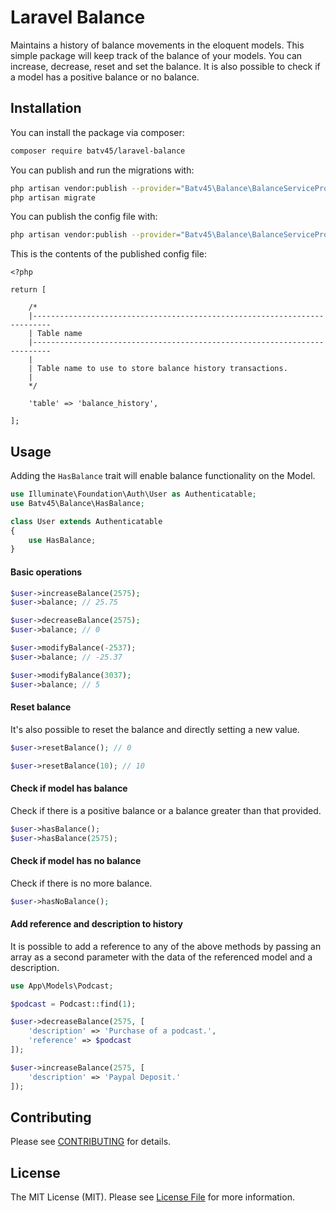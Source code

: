 # Laravel Balance

Maintains a history of balance movements in the eloquent models. This simple package will keep track of the balance of your models. You can increase, decrease, reset and set the balance. It is also possible to check if a model has a positive balance or no balance.

## Installation

You can install the package via composer:

``` bash
composer require batv45/laravel-balance
```
You can publish and run the migrations with:

```bash
php artisan vendor:publish --provider="Batv45\Balance\BalanceServiceProvider" --tag="migrations"
php artisan migrate
```
You can publish the config file with:

```bash
php artisan vendor:publish --provider="Batv45\Balance\BalanceServiceProvider" --tag="config"
```
This is the contents of the published config file:

```
<?php

return [

    /*
    |--------------------------------------------------------------------------
    | Table name
    |--------------------------------------------------------------------------
    |
    | Table name to use to store balance history transactions.
    |
    */

    'table' => 'balance_history',

];
```
## Usage

Adding the `HasBalance` trait will enable balance functionality on the Model.

``` php
use Illuminate\Foundation\Auth\User as Authenticatable;
use Batv45\Balance\HasBalance;

class User extends Authenticatable
{
    use HasBalance;
}
```

#### Basic operations

```php
$user->increaseBalance(2575);
$user->balance; // 25.75

$user->decreaseBalance(2575);
$user->balance; // 0

$user->modifyBalance(-2537);
$user->balance; // -25.37

$user->modifyBalance(3037);
$user->balance; // 5
```

#### Reset balance

It's also possible to reset the balance and directly setting a new value.

```php
$user->resetBalance(); // 0

$user->resetBalance(10); // 10
```

#### Check if model has balance

Check if there is a positive balance or a balance greater than that provided.
```php
$user->hasBalance();
$user->hasBalance(2575);
```

#### Check if model has no balance

Check if there is no more balance.
```php
$user->hasNoBalance();
```

#### Add reference and description to history

It is possible to add a reference to any of the above methods by passing an array as a second parameter with the data of the referenced model and a description.
```php
use App\Models\Podcast;

$podcast = Podcast::find(1);

$user->decreaseBalance(2575, [
    'description' => 'Purchase of a podcast.',
    'reference' => $podcast
]);

$user->increaseBalance(2575, [
    'description' => 'Paypal Deposit.'
]);
```

## Contributing

Please see [CONTRIBUTING](CONTRIBUTING.md) for details.


## License

The MIT License (MIT). Please see [License File](LICENSE.md) for more information.
